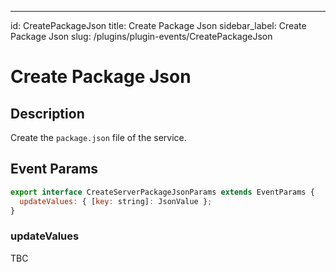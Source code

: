 ---
id: CreatePackageJson
title: Create Package Json
sidebar_label: Create Package Json
slug: /plugins/plugin-events/CreatePackageJson

# Create Package Json

## Description

Create the `package.json` file of the service.

## Event Params

```javascript
export interface CreateServerPackageJsonParams extends EventParams {
  updateValues: { [key: string]: JsonValue };
}
```

### updateValues

TBC
